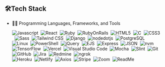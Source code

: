 






## 🛠️Tech Stack
- 👩‍💻 Programming Languages, Frameworks, and Tools
  
    ![Javascript](https://img.shields.io/badge/-javascript-blue?logo=javascript)&nbsp;
    ![React](https://img.shields.io/badge/-React-red?logo=React)&nbsp;
    ![Ruby](https://img.shields.io/badge/-Ruby-C0C0C0?style=flat&logo=Ruby)&nbsp;
    ![RubyOnRails](https://img.shields.io/badge/-RubyonRails-008000?style=flat&logo=RubyonRails)&nbsp;
    ![HTML5](https://img.shields.io/badge/-html5-008080?style=flat&logo=html5)&nbsp;
    ![C](https://img.shields.io/badge/-C%23%20-05122A?style=flat&logo=c-sharp)&nbsp;
    ![CSS3](https://img.shields.io/badge/-css3-05122A?style=flat&logo=css3)&nbsp;
    ![Sass](https://img.shields.io/badge/sass-blue?logo=sass)&nbsp;
    ![Tailwind CSS](https://img.shields.io/badge/tailwindcss-CD5C5C?logo=tailwindcss)&nbsp;
    ![Django](https://img.shields.io/badge/django-05122A?logo=django)&nbsp;
    ![nodedotjs](https://img.shields.io/badge/nodedotjs-FFA500?logo=nodedotjs)&nbsp;
    ![PostgreSQL](https://img.shields.io/badge/postgresql-05122A?logo=postgresql)&nbsp;
    ![Linux](https://img.shields.io/badge/linux-05122A?logo=linux)&nbsp;
    ![PowerShell](https://img.shields.io/badge/powershell-05122A?logo=powershell)&nbsp;
    ![jQuery](https://img.shields.io/badge/jquery-05122A?logo=jquery)&nbsp;
    ![EJS](https://img.shields.io/badge/ejs-05122A?logo=ejs)&nbsp;
    ![Express](https://img.shields.io/badge/express-05122A?logo=express)&nbsp;
    ![JSON](https://img.shields.io/badge/json-05122A?logo=json)&nbsp;
    ![nvm](https://img.shields.io/badge/nvm-05122A?logo=nvm)&nbsp;
    ![TensorFlow](https://img.shields.io/badge/tensorflow-05122A?logo=tensorflow)&nbsp;
    ![Vercel](https://img.shields.io/badge/vercel-05122A?logo=vercel)&nbsp;
    ![Visual Studio Code](https://img.shields.io/badge/visualstudiocode-05122A?logo=visualstudiocode)&nbsp;
    ![Mocha](https://img.shields.io/badge/mocha-05122A?logo=mocha)&nbsp;
    ![Slint](https://img.shields.io/badge/slint-05122A?logo=slint)&nbsp;
    ![Git](https://img.shields.io/badge/git-05122A?logo=git)&nbsp;
    ![GitHub](https://img.shields.io/badge/github-05122A?logo=github)&nbsp;
    ![Jira](https://img.shields.io/badge/jira-05122A?logo=jira)&nbsp;
    ![Redmine](https://img.shields.io/badge/redmine-05122A?logo=redmine)&nbsp;
    ![ngrok](https://img.shields.io/badge/ngrok-05122A?logo=ngrok)&nbsp;    
    ![Heroku](https://img.shields.io/badge/heroku-05122A?logo=heroku)&nbsp;
    ![Netlify](https://img.shields.io/badge/netlify-05122A?logo=netlify)&nbsp;
    ![Axios](https://img.shields.io/badge/axios-05122A?logo=axios)&nbsp;
    ![Stripe](https://img.shields.io/badge/stripe-05122A?logo=stripe)&nbsp;
    ![Zoom](https://img.shields.io/badge/zoom-05122A?logo=zoom)&nbsp;
    ![ReadMe](https://img.shields.io/badge/readme-05122A?logo=readme)&nbsp;
